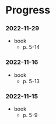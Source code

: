 # Progress

### 2022-11-29
- book
  - p. 5-14

### 2022-11-16
- book
  - p. 5-13

### 2022-11-15
- book
  - p. 5-9
